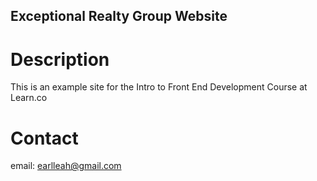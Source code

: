 Exceptional Realty Group Website
---

# Description

This is an example site for the Intro to Front End Development Course at Learn.co

# Contact

email: earlleah@gmail.com
